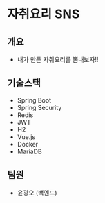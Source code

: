 # 자취요리 SNS
## 개요
- 내가 만든 자취요리를 뽐내보자!!
## 기술스택
- Spring Boot
- Spring Security
- Redis
- JWT
- H2
- Vue.js
- Docker
- MariaDB
## 팀원
- 윤광오 (백엔드)

